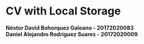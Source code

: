 # CV with Local Storage

__Néstor David Bohorquez Galeano - 20172020083__   
__Daniel Alejandro Rodriguez Suarez - 20172020009__
